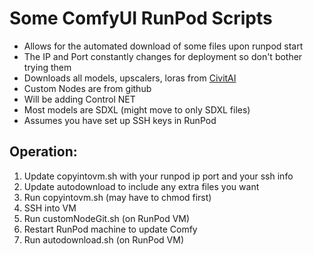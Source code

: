 # Some ComfyUI RunPod Scripts
- Allows for the automated download of some files upon runpod start
- The IP and Port constantly changes for deployment so don't bother trying them
- Downloads all models, upscalers, loras from [CivitAI](https://civitai.com/)
- Custom Nodes are from github
- Will be adding Control NET
- Most models are SDXL (might move to only SDXL files)
- Assumes you have set up SSH keys in RunPod
## Operation:
1. Update copyintovm.sh with your runpod ip port and your ssh info
2. Update autodownload to include any extra files you want
3. Run copyintovm.sh (may have to chmod first)
4. SSH into VM
5. Run customNodeGit.sh (on RunPod VM)
6. Restart RunPod machine to update Comfy
7. Run autodownload.sh (on RunPod VM)